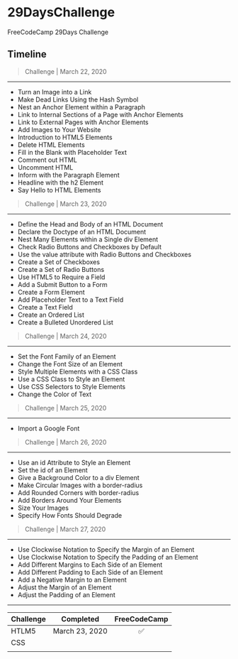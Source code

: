 # 29DaysChallenge
FreeCodeCamp 29Days Challenge

## Timeline

> Challenge | March 22, 2020
---
- Turn an Image into a Link  
- Make Dead Links Using the Hash Symbol  
- Nest an Anchor Element within a Paragraph  
- Link to Internal Sections of a Page with Anchor Elements  
- Link to External Pages with Anchor Elements   
- Add Images to Your Website  
- Introduction to HTML5 Elements   
- Delete HTML Elements   
- Fill in the Blank with Placeholder Text 
- Comment out HTML  
- Uncomment HTML   
- Inform with the Paragraph Element 
- Headline with the h2 Element   
- Say Hello to HTML Elements 

> Challenge | March 23, 2020 
---
- Define the Head and Body of an HTML Document    
- Declare the Doctype of an HTML Document   
- Nest Many Elements within a Single div Element    
- Check Radio Buttons and Checkboxes by Default   
- Use the value attribute with Radio Buttons and Checkboxes   
- Create a Set of Checkboxes    
- Create a Set of Radio Buttons   
- Use HTML5 to Require a Field    
- Add a Submit Button to a Form   
- Create a Form Element   
- Add Placeholder Text to a Text Field    
- Create a Text Field   
- Create an Ordered List    
- Create a Bulleted Unordered List 

> Challenge | March 24, 2020
---
- Set the Font Family of an Element   
- Change the Font Size of an Element    
- Style Multiple Elements with a CSS Class    
- Use a CSS Class to Style an Element   
- Use CSS Selectors to Style Elements   
- Change the Color of Text 

> Challenge | March 25, 2020
---
- Import a Google Font

> Challenge | March 26, 2020
---
- Use an id Attribute to Style an Element   
- Set the id of an Element    
- Give a Background Color to a div Element    
- Make Circular Images with a border-radius   
- Add Rounded Corners with border-radius    
- Add Borders Around Your Elements    
- Size Your Images    
- Specify How Fonts Should Degrade 

> Challenge | March 27, 2020
---
- Use Clockwise Notation to Specify the Margin of an Element    
- Use Clockwise Notation to Specify the Padding of an Element   
- Add Different Margins to Each Side of an Element    
- Add Different Padding to Each Side of an Element    
- Add a Negative Margin to an Element   
- Adjust the Margin of an Element   
- Adjust the Padding of an Element  
 
***
| Challenge     | Completed     | FreeCodeCamp      |
|:------------- |:-------------:| :-------------:   |
| HTLM5         | March 23, 2020| :white_check_mark:|
| CSS           |               |                   |
|               |               |                   | 
